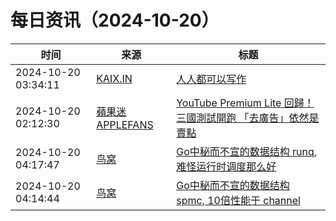 ﻿# 每日资讯（2024-10-20）

|时间|来源|标题|
|---|---|---|
|2024-10-20 03:34:11|[KAIX.IN](https://kaix.in/feed/)|[人人都可以写作](https://kaix.in/2024/1020-essay/)|
|2024-10-20 02:12:30|[蘋果迷 APPLEFANS](https://applefans.today/feed/)|[YouTube Premium Lite 回歸！ 三國測試開跑 「去廣告」依然是賣點](https://applefans.today/2024-10-youtube-premium-lite-returns/)|
|2024-10-20 04:17:47|[鸟窝](https://colobu.com/atom.xml)|[Go中秘而不宣的数据结构 runq, 难怪运行时调度那么好](https://colobu.com/2024/10/20/go-internal-ds-runq/)|
|2024-10-20 04:14:44|[鸟窝](https://colobu.com/atom.xml)|[Go中秘而不宣的数据结构 spmc, 10倍性能于 channel](https://colobu.com/2024/10/20/go-internal-ds-spmc/)|
